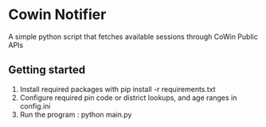 # Cowin Notifier
A simple python script that fetches available sessions through CoWin Public APIs

## Getting started
1. Install required packages with pip install -r requirements.txt
2. Configure required pin code or district lookups, and age ranges in config.ini
3. Run the program : python main.py
